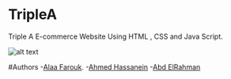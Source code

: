 # TripleA
Triple A E-commerce Website Using HTML , CSS and Java Script.

![alt text](https://github.com/alaafarouk8/TripleA/blob/main/images/3A_logo.png?raw=true)

#Authors
-[Alaa Farouk](https://github.com/alaafarouk8/).
-[Ahmed Hassanein](https://github.com/a-hassanein/)
-[Abd ElRahman](https://github.com/abdelrahmanelsese1)
